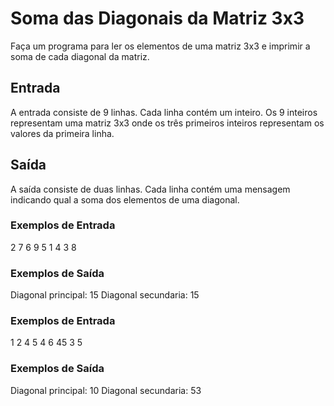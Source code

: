 # Soma das Diagonais da Matriz 3x3
Faça um programa para ler os elementos de uma matriz 3x3 e imprimir a soma de cada diagonal da matriz.

## Entrada
A entrada consiste de 9 linhas. Cada linha contém um inteiro. Os 9 inteiros representam uma matriz 3x3 onde os três primeiros inteiros representam os valores da primeira linha.

## Saída
A saída consiste de duas linhas. Cada linha contém uma mensagem indicando qual a soma dos elementos de uma diagonal.

### Exemplos de Entrada
2 7 6
9 5 1
4 3 8

### Exemplos de Saída
Diagonal principal: 15
Diagonal secundaria: 15

### Exemplos de Entrada
1
2
4
5
4
6
45
3
5

### Exemplos de Saída
Diagonal principal: 10
Diagonal secundaria: 53